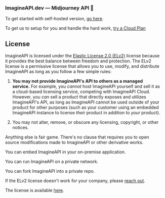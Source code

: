 ### ImagineAPI.dev — Midjourney API 👋

To get started with self-hosted version, [go here](https://docs.imagineapi.dev/self-host-install/requirements).

To get us to setup for you and handle the hard work, [try a Cloud Plan](https://www.imagineapi.dev/pricing)


## License

ImagineAPI is licensed under the [Elastic License 2.0 (ELv2)](https://github.com/imagineapi/imagineapi/blob/main/LICENSE.md) license because it provides the best balance between freedom and protection. The ELv2 license is a permissive license that allows you to use, modify, and distribute ImagineAPI as long as you follow a few simple rules:

1. **You may not provide ImagineAPI's API to others as a managed service.** For example, you _cannot_ host ImagineAPI yourself and sell it as a cloud-based licensing service, competing with ImagineAPI Cloud. However, you _can_ sell a product that directly exposes and utilizes ImagineAPI's API, as long as ImagineAPI cannot be used outside of your product for other purposes (such as your customer using an embedded ImagineAPI instance to license _their_ product in addition to _your_ product).

1. You may not alter, remove, or obscure any licensing, copyright, or other notices.

Anything else is fair game. There's no clause that requires you to open source modifications made to ImagineAPI or other derivative works.

You can embed ImagineAPI in your on-premise application.

You can run ImagineAPI on a private network.

You can fork ImagineAPI into a private repo.

If the ELv2 license doesn't work for your company, please [reach out](mailto:team@imagineapi.dev).

The license is available [here](https://github.com/imagineapi/imagineapi/blob/main/LICENSE.md).